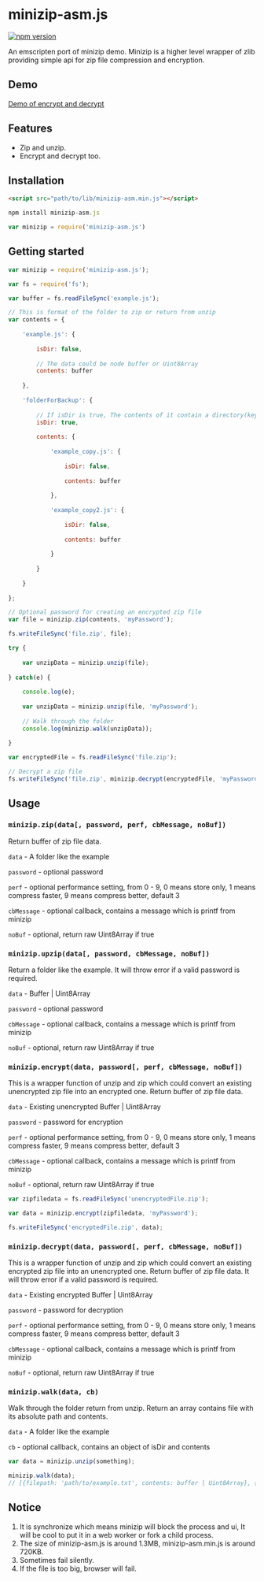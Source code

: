 # minizip-asm.js

[![npm version](https://badge.fury.io/js/minizip-asm.js.svg)](https://badge.fury.io/js/minizip-asm.js)

An emscripten port of minizip demo. Minizip is a higher level wrapper of zlib providing simple api for zip file compression and encryption.

## Demo

[Demo of encrypt and decrypt](https://rf00.github.io/minizip-asm.js/example/)

## Features

* Zip and unzip.
* Encrypt and decrypt too.

## Installation

```html
<script src="path/to/lib/minizip-asm.min.js"></script>
```

```js
npm install minizip-asm.js

var minizip = require('minizip-asm.js')
```

## Getting started

```js
var minizip = require('minizip-asm.js');

var fs = require('fs');

var buffer = fs.readFileSync('example.js');

// This is format of the folder to zip or return from unzip
var contents = {
	
	'example.js': {
		
		isDir: false,
		
		// The data could be node buffer or Uint8Array
		contents: buffer
		
	},
	
	'folderForBackup': {
		
		// If isDir is true, The contents of it contain a directory(keys) instead of file data
		isDir: true,
		
		contents: {
			
			'example_copy.js': {
				
				isDir: false,
				
				contents: buffer
				
			},
			
			'example_copy2.js': {
				
				isDir: false,
				
				contents: buffer
				
			}
			
		}
		
	}
	
};

// Optional password for creating an encrypted zip file
var file = minizip.zip(contents, 'myPassword');

fs.writeFileSync('file.zip', file);

try {
	
	var unzipData = minizip.unzip(file);
	
} catch(e) {
	
	console.log(e);
	
	var unzipData = minizip.unzip(file, 'myPassword');
	
	// Walk through the folder
	console.log(minizip.walk(unzipData));
	
}

var encryptedFile = fs.readFileSync('file.zip');

// Decrypt a zip file
fs.writeFileSync('file.zip', minizip.decrypt(encryptedFile, 'myPassword'));
```

## Usage
### `minizip.zip(data[, password, perf, cbMessage, noBuf])`

Return buffer of zip file data.

`data` - A folder like the example

`password` - optional password

`perf` - optional performance setting, from 0 - 9, 0 means store only, 1 means compress faster, 9 means compress better, default 3

`cbMessage` - optional callback, contains a message which is printf from minizip

`noBuf` - optional, return raw Uint8Array if true

### `minizip.upzip(data[, password, cbMessage, noBuf])`

Return a folder like the example. It will throw error if a valid password is required.

`data` - Buffer | Uint8Array

`password` - optional password

`cbMessage` - optional callback, contains a message which is printf from minizip

`noBuf` - optional, return raw Uint8Array if true

### `minizip.encrypt(data, password[, perf, cbMessage, noBuf])`

This is a wrapper function of unzip and zip which could convert an existing unencrypted zip file into an encrypted one. Return buffer of zip file data.

`data` - Existing unencrypted Buffer | Uint8Array

`password` - password for encryption

`perf` - optional performance setting, from 0 - 9, 0 means store only, 1 means compress faster, 9 means compress better, default 3

`cbMessage` - optional callback, contains a message which is printf from minizip

`noBuf` - optional, return raw Uint8Array if true

```js
var zipfiledata = fs.readFileSync('unencryptedFile.zip');

var data = minizip.encrypt(zipfiledata, 'myPassword');

fs.writeFileSync('encryptedFile.zip', data);
```

### `minizip.decrypt(data, password[, perf, cbMessage, noBuf])`

This is a wrapper function of unzip and zip which could convert an existing encrypted zip file into an unencrypted one. Return buffer of zip file data. It will throw error if a valid password is required.

`data` - Existing encrypted Buffer | Uint8Array

`password` - password for decryption

`perf` - optional performance setting, from 0 - 9, 0 means store only, 1 means compress faster, 9 means compress better, default 3

`cbMessage` - optional callback, contains a message which is printf from minizip

`noBuf` - optional, return raw Uint8Array if true

### `minizip.walk(data, cb)`

Walk through the folder return from unzip. Return an array contains file with its absolute path and contents.

`data` - A folder like the example

`cb` - optional callback, contains an object of isDir and contents

```js
var data = minizip.unzip(something);

minizip.walk(data);
// [{filepath: 'path/to/example.txt', contents: buffer | Uint8Array}, {filepath: 'path/to/example2.txt', contents: buffer | Uint8Array}, ...]
```

## Notice

1. It is synchronize which means minizip will block the process and ui, It will be cool to put it in a web worker or fork a child process.
2. The size of minizip-asm.js is around 1.3MB, minizip-asm.min.js is around 720KB.
3. Sometimes fail silently.
4. If the file is too big, browser will fail.
